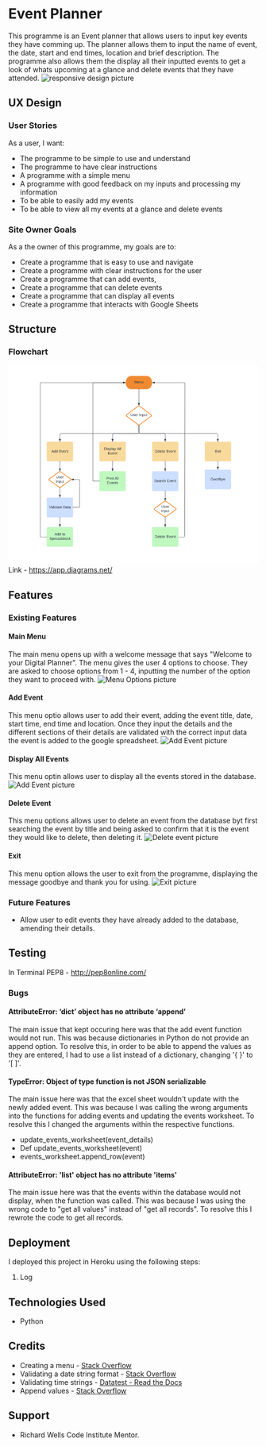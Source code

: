 # Event Planner
This programme is an Event planner that allows users to input key events they have comming up. The planner allows them to input the name of event, the date, start and end times, location and brief description. The programme also allows them the display all their inputted events to get a look of whats upcoming at a glance and delete events that they have attended. 
![responsive design picture]()

## UX Design
### User Stories
As a user, I want:
* The programme to be simple to use and understand
* The programme to have clear instructions
* A programme with a simple menu
* A programme with good feedback on my inputs and processing my information
* To be able to easily add my events
* To be able to view all my events at a glance and delete events

### Site Owner Goals
As a the owner of this programme, my goals are to:
* Create a programme that is easy to use and navigate
* Create a programme with clear instructions for the user
* Create a programme that can add events, 
* Create a programme that can delete events 
* Create a programme that can display all events
* Create a programme that interacts with Google Sheets

## Structure
### Flowchart 
![Flow chart picture](assets/Images/flow-chart.png)
Link - https://app.diagrams.net/ 

## Features
### Existing Features
#### Main Menu
The main menu opens up with a welcome message that says "Welcome to your Digital Planner". The menu gives the user 4 options to choose. They are asked to choose options from 1 - 4, inputting the number of the option they want to proceed with.
![Menu Options picture]()

#### Add Event
This menu optio allows user to add their event, adding the event title, date, start time, end time and location. Once they input the details and the different sections of their details are validated with the correct input data the event is added to the google spreadsheet. 
![Add Event picture]()

#### Display All Events
This menu optin allows user to display all the events stored in the database. 
![Add Event picture]()

#### Delete Event
This menu options allows user to delete an event from the database byt first searching the event by title and being asked to confirm that it is the event they would like to delete, then deleting it.
![Delete event picture]()

#### Exit
This menu option allows the user to exit from the programme, displaying the message goodbye and thank you for using. 
![Exit picture]()

### Future Features
* Allow user to edit events they have already added to the database, amending their details.

## Testing
In Terminal
PEP8 - http://pep8online.com/

### Bugs
#### AttributeError: ‘dict’ object has no attribute ‘append’
The main issue that kept occuring here was that the add event function would not run. This was because dictionaries in Python do not provide an append option. To resolve this, in order to be able to append the values as they are entered, I had to use a list instead of a dictionary, changing '{ }' to '[ ]'.

#### TypeError: Object of type function is not JSON serializable
The main issue here was that the excel sheet wouldn't update with the newly added event. This was because I was calling the wrong arguments into the functions for adding events and updating the events worksheet. To resolve this I changed the arguments within the respective functions. 
* update_events_worksheet(event_details)
* Def update_events_worksheet(event) 
* events_worksheet.append_row(event)

#### AttributeError: 'list' object has no attribute 'items'
The main issue here was that the events within the database would not display, when the function was called. This was because I was using the wrong code to "get all values" instead of "get all records". To resolve this I rewrote the code to get all records.  

## Deployment
I deployed this project in Heroku using the following steps:
1. Log 

## Technologies Used
* Python

## Credits
* Creating a menu - [Stack Overflow](https://stackoverflow.com/questions/19964603/creating-a-menu-in-python)
* Validating a date string format - [Stack Overflow](https://stackoverflow.com/questions/16870663/how-do-i-validate-a-date-string-format-in-python)
* Validating time strings - [Datatest - Read the Docs](https://datatest.readthedocs.io/en/stable/how-to/date-time-str.html)
* Append values - [Stack Overflow](https://stackoverflow.com/questions/48234473/python-attributeerror-dict-object-has-no-attribute-append)

## Support
* Richard Wells Code Institute Mentor.